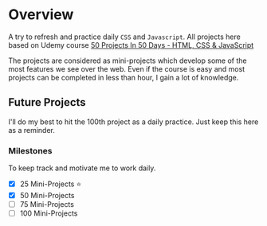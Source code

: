 
# Overview
A try to refresh and practice daily `CSS` and `Javascript`. All projects here based on Udemy course [50 Projects In 50 Days - HTML, CSS & JavaScript](https://www.udemy.com/course/50-projects-50-days/)

The projects are considered as mini-projects which develop some of the most features we see over the web. Even if the course is easy and most projects can be completed in less than hour, I gain a lot of knowledge. 
## Future Projects
I'll do my best to hit the 100th project as a daily practice. Just keep this here as a reminder. 
### Milestones 
To keep track and motivate me to work daily.
- [x] 25 Mini-Projects :star:
- [x] 50 Mini-Projects
- [ ] 75 Mini-Projects
- [ ] 100 Mini-Projects
